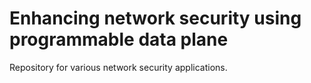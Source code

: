 # Enhancing network security using programmable data plane 
Repository for various network security applications. 